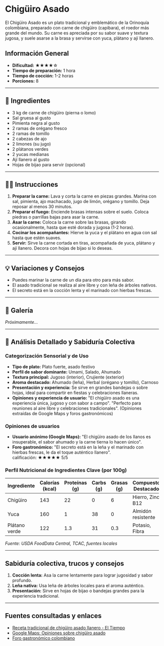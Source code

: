 # Chigüiro Asado

El Chigüiro Asado es un plato tradicional y emblemático de la Orinoquía colombiana, preparado con carne de chigüiro (capibara), el roedor más grande del mundo. Su carne es apreciada por su sabor suave y textura jugosa, y suele asarse a la brasa y servirse con yuca, plátano y ají llanero.

## Información General

* **Dificultad:** ★★★★☆
* **Tiempo de preparación:** 1 hora
* **Tiempo de cocción:** 1-2 horas
* **Porciones:** 8

---

## 📝 Ingredientes

- 3 kg de carne de chigüiro (pierna o lomo)
- Sal gruesa al gusto
- Pimienta negra al gusto
- 2 ramas de orégano fresco
- 2 ramas de tomillo
- 2 cabezas de ajo
- 2 limones (su jugo)
- 2 plátanos verdes
- 2 yucas medianas
- Ají llanero al gusto
- Hojas de bijao para servir (opcional)

---

## 👨‍🍳 Instrucciones

1. **Preparar la carne:** Lava y corta la carne en piezas grandes. Marina con sal, pimienta, ajo machacado, jugo de limón, orégano y tomillo. Deja reposar al menos 30 minutos.
2. **Preparar el fuego:** Enciende brasas intensas sobre el suelo. Coloca piedras o parrillas bajas para asar la carne.
3. **Asar la carne:** Coloca la carne sobre las brasas, girando ocasionalmente, hasta que esté dorada y jugosa (1-2 horas).
4. **Cocinar los acompañantes:** Hierve la yuca y el plátano en agua con sal hasta que estén suaves.
5. **Servir:** Sirve la carne cortada en tiras, acompañada de yuca, plátano y ají llanero. Decora con hojas de bijao si lo deseas.

---

## 💡 Variaciones y Consejos

* Puedes marinar la carne de un día para otro para más sabor.
* El asado tradicional se realiza al aire libre y con leña de árboles nativos.
* El secreto está en la cocción lenta y el marinado con hierbas frescas.

---

## 📸 Galería

*Próximamente...*

---

## 🔬 Análisis Detallado y Sabiduría Colectiva

### Categorización Sensorial y de Uso

- **Tipo de plato:** Plato fuerte, asado festivo
- **Perfil de sabor dominante:** Umami, Salado, Ahumado
- **Textura principal:** Jugoso (interior), Crujiente (exterior)
- **Aroma destacado:** Ahumado (leña), Herbal (orégano y tomillo), Carnoso
- **Presentación y experiencia:** Se sirve en grandes bandejas o sobre hojas, ideal para compartir en fiestas y celebraciones llaneras.
- **Opiniones y experiencia de usuario:** "El chigüiro asado es una experiencia única, jugoso y con sabor a campo". "Perfecto para reuniones al aire libre y celebraciones tradicionales". (Opiniones extraídas de Google Maps y foros gastronómicos)

### Opiniones de usuarios

- **Usuario anónimo (Google Maps):** "El chigüiro asado de los llanos es insuperable, el sabor ahumado y la carne tierna lo hacen único".
- **Foro gastronómico:** "El secreto está en la leña y el marinado con hierbas frescas, le da el toque auténtico llanero".  
calificación: ★★★★★ 5/5

### Perfil Nutricional de Ingredientes Clave (por 100g)

| Ingrediente      | Calorías (kcal) | Proteínas (g) | Carbs (g) | Grasas (g) | Compuestos Destacados |
|------------------|-----------------|--------------|-----------|------------|----------------------|
| Chigüiro         | 143             | 22           | 0         | 6          | Hierro, Zinc, B12    |
| Yuca             | 160             | 1            | 38        | 0          | Almidón resistente   |
| Plátano verde    | 122             | 1.3          | 31        | 0.3        | Potasio, Fibra       |

*Fuente: USDA FoodData Central, TCAC, fuentes locales*

---

## Sabiduría colectiva, trucos y consejos

1. **Cocción lenta:** Asa la carne lentamente para lograr jugosidad y sabor profundo.
2. **Leña nativa:** Usa leña de árboles locales para el aroma auténtico.
3. **Presentación:** Sirve en hojas de bijao o bandejas grandes para la experiencia tradicional.

---

## Fuentes consultadas y enlaces

- [Receta tradicional de chigüiro asado llanero - El Tiempo](https://www.eltiempo.com/vida/receta-chiguiro-asado-57947)
- [Google Maps: Opiniones sobre chigüiro asado](https://www.google.com/maps/search/chiguiro+asado+llanero)
- [Foro gastronómico colombiano](https://www.gastronomiacolombiana.com/foro/chiguiro-asado)
